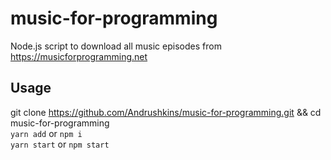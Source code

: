 # music-for-programming

Node.js script to download all music episodes from https://musicforprogramming.net

## Usage

git clone https://github.com/Andrushkins/music-for-programming.git && cd music-for-programming <br />
`yarn add` or `npm i` <br />
`yarn start` or `npm start`
